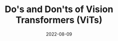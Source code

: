 ---
title: "Do's and Don'ts of Vision Transformers (ViTs)"
date: 2022-08-09
categories:
  - Aritificial Intelligence
excerpt: A short blogpost covering lessons learned regarding Vision Transformers.
link: https://wandb.ai/wandb_fc/tips/reports/Vision-Transformers-ViT-DOs-and-DONTs--VmlldzoyNDQ5MDQ3
---